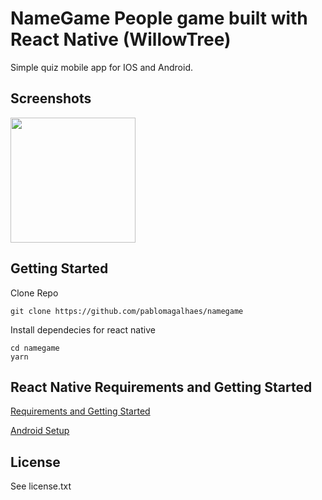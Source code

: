 # NameGame People game built with React Native (WillowTree)

Simple quiz mobile app for IOS and Android.

## Screenshots

<img src="https://github.com/pablomagalhaes/namegame/main/home.png" width="200">


## Getting Started

Clone Repo

````
git clone https://github.com/pablomagalhaes/namegame
````

Install dependecies for react native

````
cd namegame
yarn
````

## React Native Requirements and Getting Started

<a href="https://facebook.github.io/react-native/docs/getting-started.html" target="_blank">Requirements and Getting Started</a>

<a href="https://facebook.github.io/react-native/docs/android-setup.html" target="_blank">Android Setup</a>


## License

See license.txt
